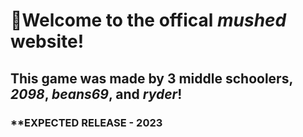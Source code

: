 #  👋**Welcome to the offical *mushed* website!**
##  **This game was made by 3 middle schoolers, _2098_, _beans69_, and _ryder_!**
### **EXPECTED RELEASE - 2023
